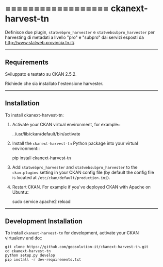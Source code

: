 ==================
ckanext-harvest-tn
==================

Definisce due plugin, `statwebpro_harvester` e `statwebsubpro_harvester` per harvesting di metadati a 
livello "pro" e "subpro" dai servizi esposti da http://www.statweb.provincia.tn.it/.

------------
Requirements
------------

Sviluppato e testato su CKAN 2.5.2.

Richiede che sia installato l'estensione harvester.


------------
Installation
------------

To install ckanext-harvest-tn:

1. Activate your CKAN virtual environment, for example::

     . /usr/lib/ckan/default/bin/activate

2. Install the `ckanext-harvest-tn` Python package into your virtual environment::

     pip install ckanext-harvest-tn

3. Add `statwebpro_harvester` and `statwebsubpro_harvester` to the ``ckan.plugins`` setting in your CKAN
   config file (by default the config file is located at
   ``/etc/ckan/default/production.ini``).

4. Restart CKAN. For example if you've deployed CKAN with Apache on Ubuntu::

     sudo service apache2 reload


------------------------
Development Installation
------------------------

To install `ckanext-harvest-tn` for development, activate your CKAN virtualenv and
do::

    git clone https://github.com/geosolution-it/ckanext-harvest-tn.git
    cd ckanext-harvest-tn
    python setup.py develop
    pip install -r dev-requirements.txt
